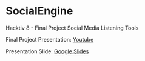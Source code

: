 # SocialEngine
Hacktiv 8 - Final Project Social Media Listening Tools

Final Project Presentation:
[Youtube](https://youtu.be/o93uOTb-Dv0)

Presentation Slide:
[Google Slides](https://docs.google.com/presentation/d/e/2PACX-1vTtLfbcQ7MMFQgTQ6bhDoRd5J9CnfLlDpvUu3VFfefyG1YEvC3TxHhmxHyOJl0_ttUWY_ZMIanD2F8o/embed?start=false&loop=false&delayms=10000)
